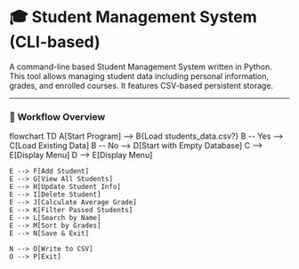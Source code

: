 # 🎓 Student Management System (CLI-based)

A command-line based Student Management System written in Python. This tool allows managing student data including personal information, grades, and enrolled courses. It features CSV-based persistent storage.

---

### 🔁 Workflow Overview

flowchart TD
    A[Start Program] --> B{Load students_data.csv?}
    B -- Yes --> C[Load Existing Data]
    B -- No --> D[Start with Empty Database]
    C --> E[Display Menu]
    D --> E[Display Menu]

    E --> F[Add Student]
    E --> G[View All Students]
    E --> H[Update Student Info]
    E --> I[Delete Student]
    E --> J[Calculate Average Grade]
    E --> K[Filter Passed Students]
    E --> L[Search by Name]
    E --> M[Sort by Grades]
    E --> N[Save & Exit]

    N --> O[Write to CSV]
    O --> P[Exit]
